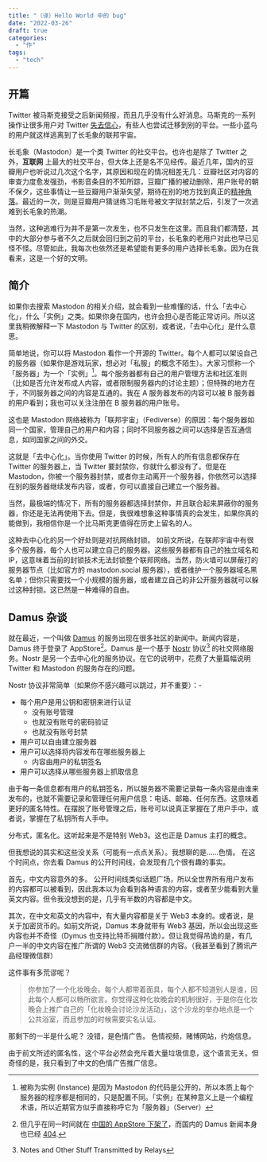 ```yaml
---
title: "（译）Hello World 中的 bug"
date: "2022-03-26"
draft: true
categories: 
  - "作"
tags: 
  - "tech"
---
```


## 开篇
Twitter 被马斯克接受之后新闻频报，而且几乎没有什么好消息。马斯克的一系列操作让很多用户对 Twitter [失去信心](https://m.huanqiu.com/article/4AWS3snd5fv)，有些人也尝试迁移到别的平台。一些小蓝鸟的用户就这样逃离到了长毛象的联邦宇宙。

长毛象（Mastodon）是一个类 Twitter 的社交平台。也许也是除了 Twitter 之外，**互联网** 上最大的社交平台，但大体上还是名不见经传。最近几年，国内的豆瓣用户也听说过几次这个名字，其原因和现在的情况相差无几：豆瓣社区对内容的审查力度愈发强劲，书影音条目的不知所踪，豆瓣广播的被动删除，用户账号的朝不保夕，这些事情让一些豆瓣用户渐渐失望，期待在别的地方找到真正的[精神角落](https://neodb.social/movie/1O7n8w6QZGuJ6KR6Ex3VyO)。最近的一次，则是豆瓣用户猜谜练习毛账号被文字狱封禁之后，引发了一次逃难到长毛象的热潮。

当然，这种逃难行为并不是第一次发生，也不只发生在这里。而且我们都清楚，其中的大部分参与者不久之后就会回归到之前的平台，长毛象的老用户对此也早已见怪不怪。尽管如此，我每次也依然还是希望能有更多的用户选择长毛象。因为在我看来，这是一个好的文明。

## 简介
如果你去搜索 Mastodon 的相关介绍，就会看到一些难懂的话，什么「去中心化」，什么「实例」之类。如果你身在国内，也许会担心是否能正常访问。所以这里我稍微解释一下 Mastodon 与 Twitter 的区别，或者说，「去中心化」是什么意思。

简单地说，你可以将 Mastodon 看作一个开源的 Twitter。每个人都可以架设自己的服务器（如果你是游戏玩家，想必对「私服」的概念不陌生）。大家习惯称一个「服务器」为一个「实例」[^1]。每个服务器都有自己的用户管理方法和社区准则（比如是否允许发布成人内容，或者限制服务器内的讨论主题）；但特殊的地方在于，不同服务器之间的内容是互通的。我在 A 服务器发布的内容可以被 B 服务器的用户看到；我也可以关注注册在 B 服务器的用户账号。

这也是 Mastodon 网络被称为「联邦宇宙」（Fediverse）的原因：每个服务器如同一个国家，管理自己的用户和内容；同时不同服务器之间可以选择是否互通信息，如同国家之间的外交。

这就是「去中心化」。当你使用 Twitter 的时候，所有人的所有信息都保存在 Twitter 的服务器上，当 Twitter 要封禁你，你就什么都没有了。但是在 Mastodon，你被一个服务器封禁，或者你主动离开一个服务器，你依然可以选择在别的服务器继续发布内容，或者，你可以直接自己建立一个服务器。

当然，最极端的情况下，所有的服务器都选择封禁你，并且联合起来屏蔽你的服务器，你还是无法再使用下去。但是，我很难想象这种事情真的会发生，如果你真的能做到，我相信你是一个比马斯克更值得在历史上留名的人。

这种去中心化的另一个好处则是对抗网络封锁。
如前文所说，在联邦宇宙中有很多个服务器，每个人也可以建立自己的服务器。这些服务器都有自己的独立域名和 IP，这意味着当前的封锁技术无法封锁整个联邦网络。当然，防火墙可以屏蔽打的服务器节点（比如官方的 mastodon.social 服务器），或者维护一个服务器域名黑名单；但你只需要找一个小规模的服务器，或者建立自己的非公开服务器就可以躲过这种封锁。这已然是一种难得的自由。


## Damus 杂谈
就在最近，一个叫做 [Damus](https://damus.io) 的服务出现在很多社区的新闻中。新闻内容是，Damus 终于登录了 AppStore[^2]。Damus 是一个基于 [Nostr](https://github.com/nostr-protocol/nostr) 协议[^3] 的社交网络服务。Nostr 是另一个去中心化的服务协议。在它的说明中，花费了大量篇幅说明 Twitter 和 Mastodon 的服务存在的问题。

Nostr 协议非常简单（如果你不感兴趣可以跳过，并不重要）：- 
- 每个用户是用公钥和密钥来进行认证
	- 没有账号管理
	- 也就没有账号的密码验证
	- 也就没有账号封禁
- 用户可以自由建立服务器
- 用户可以选择将内容发布在哪些服务器上
	- 内容由用户的私钥签名
- 用户可以选择从哪些服务器上抓取信息

由于每一条信息都有用户的私钥签名，所以服务器不需要记录每一条内容是由谁来发布的，也就不需要记录和管理任何用户信息：电话、邮箱、任何东西。这意味着更好的匿名特性。在摆脱了账号管理之后，账号可以说真正掌握在了用户手中，或者说，掌握在了私钥所有人手中。

分布式，匿名化。这听起来是不是特别 Web3。这也正是 Damus 主打的概念。

但我想说的其实和这些没关系（可能有一点点关系）。我想聊的是……色情。
在这个时间点，你去看 Damus 的公开时间线，会发现有几个很有趣的事实。

首先，中文内容意外的多。
公开时间线类似话题广场，所以全世界所有用户发布的内容都可以被看到，因此我本以为会看到各种语言的内容，或者至少能看到大量英文内容。但令我没想到的是，几乎有半数的内容都是中文。

其次，在中文和英文的内容中，有大量内容都是关于 Web3 本身的。或者说，是关于加密货币的。如前文所说，Damus 本身就带有 Web3 基因，所以会出现这些内容也并不奇怪（Dymus 也支持比特币捐赠付款）。但让我觉得吊诡的是，有几户一半的中文内容在推广所谓的 Web3 交流微信群的内容。（我甚至看到了腾讯产品经理微信群）

这件事有多荒谬呢？

> 你参加了一个化妆晚会。每个人都带着面具，每个人都不知道别人是谁，因此每个人都可以畅所欲言。你觉得这种化妆晚会的机制很好，于是你在化妆晚会上推广自己的「化妆晚会讨论沙龙活动」，这个沙龙的举办地点是一个公共浴室，而且参加的时候需要实名认证。

那剩下的一半是什么呢？
没错，是色情广告。
色情视频，赌博网站，约炮信息。

由于前文所述的匿名性，这个平台必然会充斥着大量垃圾信息，这个语言无关。但奇怪的是，我只看到了中文的色情广告推广信息。


[^1]: 被称为实例 (Instance) 是因为 Mastodon 的代码是公开的，所以本质上每个服务器的程序都是相同的，只是配置不同。「实例」在某种意义上是一个编程术语，所以近期官方似乎直接称呼它为「服务器」（Server）
[^2]:  但几乎在同一时间就在 [中国的 AppStore 下架了](https://www.odaily.news/newsflash/311814)，而国内的 Damus 新闻本身也已经 [404](https://t.cj.sina.com.cn/articles/view/2286037382/884229860200185iq).
[^3]: Notes and Other Stuff Transmitted by Relays